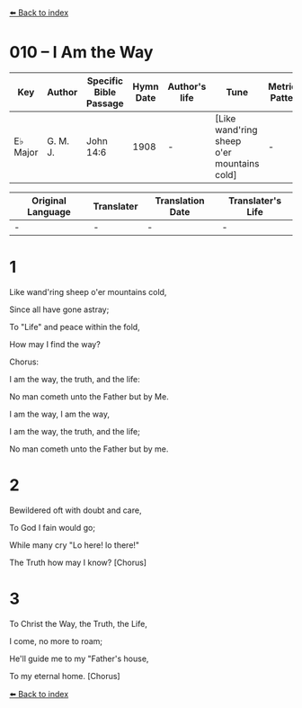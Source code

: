 [⬅️ Back to index](../README.md)

# 010 – I Am the Way

Key | Author   | Specific Bible Passage     |Hymn Date |Author's life |Tune |Metrical Pattern   |Composer/Source
-- | --------- | ---------------------------|----------|--------------|-----|-------------------|-------------  
E♭ Major |G. M. J.  |John 14:6 |1908 |- |[Like wand'ring sheep o'er mountains cold] |- |James McGranaham

Original Language | Translater | Translation Date   | Translater's Life  
----------------- | --------- | --------------------|-------------     
\- |- |- |-




# 1

Like wand'ring sheep o'er mountains cold,

Since all have gone astray;

To "Life" and peace within the fold,

How may I find the way?



Chorus:

I am the way, the truth, and the life:

No man cometh unto the Father but by Me.

I am the way, I am the way, 

I am the way, the truth, and the life;

No man cometh unto the Father but by me.



# 2

Bewildered oft with doubt and care,

To God I fain would go;

While many cry "Lo here!  lo there!"

The Truth how may I know?  [Chorus]



# 3

To Christ the Way, the Truth, the Life,

I come, no more to roam;

He'll guide me to my "Father's house,

To my eternal home.  [Chorus]

[⬅️ Back to index](../README.md)
